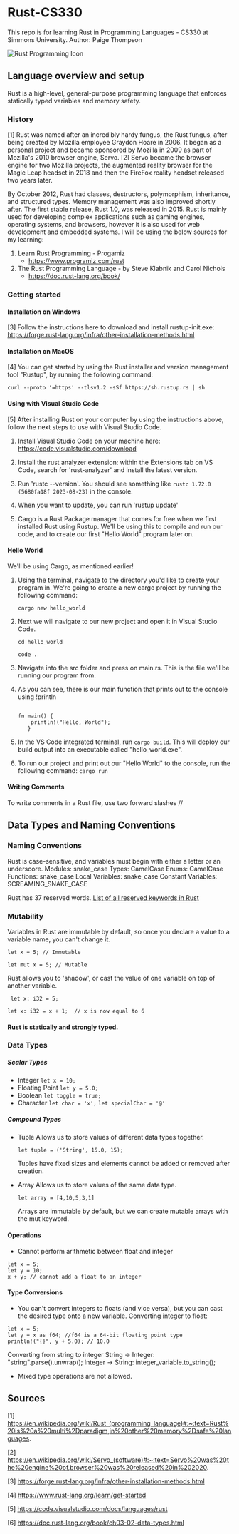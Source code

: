 # Rust-CS330
This repo is for learning Rust in Programming Languages - CS330 at Simmons University.
Author: Paige Thompson


![Rust Programming Icon](https://www.rust-lang.org/static/images/rust-social-wide.jpg)

## Language overview and setup
Rust is a high-level, general-purpose programming language that enforces statically typed variables and memory safety. 
### History
[1] Rust was named after an incredibly hardy fungus, the Rust fungus, after being created by Mozilla employee Graydon Hoare in 2006. It began as a personal project and became sponsored by Mozilla in 2009 as part of Mozilla's 2010 browser engine, Servo. [2] Servo became the browser engine for two Mozilla projects, the augmented reality browser for the Magic Leap headset in 2018 and then the FireFox reality headset released two years later.

By October 2012, Rust had classes, destructors, polymorphism, inheritance, and structured types. Memory management was also improved shortly after. The first stable release, Rust 1.0, was released in 2015. Rust is mainly used for developing complex applications such as gaming engines, operating systems, and browsers, however it is also used for web development and embedded systems.
I will be using the below sources for my learning:
 1. Learn Rust Programming - Progamiz
    - https://www.programiz.com/rust
 3. The Rust Programming Language - by Steve Klabnik and Carol Nichols
    - https://doc.rust-lang.org/book/

### Getting started

#### Installation on Windows
[3] Follow the instructions here to download and install rustup-init.exe: https://forge.rust-lang.org/infra/other-installation-methods.html

#### Installation on MacOS
[4] You can get started by using the Rust installer and version management tool "Rustup", by running the following command: 

```curl --proto '=https' --tlsv1.2 -sSf https://sh.rustup.rs | sh```

#### Using with Visual Studio Code
[5] After installing Rust on your computer by using the instructions above, follow the next steps to use with Visual Studio Code. 
1. Install Visual Studio Code on your machine here: https://code.visualstudio.com/download

2. Install the rust analyzer extension: within the Extensions tab on VS Code, search for 'rust-analyzer' and install the latest version.
3. Run 'rustc --version'. You should see something like `rustc 1.72.0 (5680fa18f 2023-08-23)` in the console.
4. When you want to update, you can run 'rustup update'
5. Cargo is a Rust Package manager that comes for free when we first installed Rust using Rustup. We'll be using this to compile and run our code, and to create our first "Hello World" program later on.

#### Hello World
We'll be using Cargo, as mentioned earlier!
1. Using the terminal, navigate to the directory you'd like to create your program in. We're going to create a new cargo project by running the following command:

   ```cargo new hello_world```
3. Next we will navigate to our new project and open it in Visual Studio Code.

   ```cd hello_world```
   
   ```code .```
5. Navigate into the src folder and press on main.rs. This is the file we'll be running our program from.
6. As you can see, there is our main function that prints out to the console using !println

   ```
   
   fn main() {
       println!("Hello, World");
      }
   ```
   
 9.  In the VS Code integrated terminal, run `cargo build`. This will deploy our build output into an executable called "hello_world.exe".
 10.  To run our project and print out our "Hello World" to the console, run the following command: ```cargo run```

#### Writing Comments
To write comments in a Rust file, use two forward slashes //




## Data Types and Naming Conventions

### Naming Conventions
Rust is case-sensitive, and variables must begin with either a letter or an underscore.
Modules: snake_case
Types: CamelCase
Enums: CamelCase
Functions: snake_case
Local Variables: snake_case
Constant Variables: SCREAMING_SNAKE_CASE

Rust has 37 reserved words. 
[List of all reserved keywords in Rust](https://web.mit.edu/rust-lang_v1.25/arch/amd64_ubuntu1404/share/doc/rust/html/book/second-edition/appendix-01-keywords.html)

### Mutability 
Variables in Rust are immutable by default, so once you declare a value to a variable name, you can't change it.

```let x = 5; // Immutable```

 ```let mut x = 5; // Mutable```
 
Rust allows you to 'shadow', or cast the value of one variable on top of another variable. 

``` let x: i32 = 5;```
  
```let x: i32 = x + 1;  // x is now equal to 6```

#### Rust is statically and strongly typed.
 
### Data Types
##### Scalar Types
- Integer
```let x = 10;```
- Floating Point
```let y = 5.0;```
- Boolean
```let toggle = true;```
- Character
```let char = 'x';```
```let specialChar = '@'```

##### Compound Types
- Tuple
  Allows us to store values of different data types together.
  
  ```let tuple = ('String', 15.0, 15);```
  
  Tuples have fixed sizes and elements cannot be added or removed after creation.
  
- Array
  Allows us to store values of the same data type.
  
  ```let array = [4,10,5,3,1]```

  Arrays are immutable by default, but we can create mutable arrays with the mut keyword.

#### Operations
- Cannot perform arithmetic between float and integer
  
```
let x = 5;
let y = 10;
x + y; // cannot add a float to an integer
```

#### Type Conversions
 - You can't convert integers to floats (and vice versa), but you can cast the desired type onto a new variable.
Converting integer to float:
```
let x = 5;
let y = x as f64; //f64 is a 64-bit floating point type
println!("{}", y + 5.0); // 10.0
```

Converting from string to integer
String -> Integer: "string".parse().unwrap(); 
Integer -> String: integer_variable.to_string();

- Mixed type operations are not allowed. 



## Sources
[1] https://en.wikipedia.org/wiki/Rust_(programming_language)#:~:text=Rust%20is%20a%20multi%2Dparadigm,in%20other%20memory%2Dsafe%20languages.

[2] https://en.wikipedia.org/wiki/Servo_(software)#:~:text=Servo%20was%20the%20engine%20of,browser%20was%20released%20in%202020.

[3] https://forge.rust-lang.org/infra/other-installation-methods.html

[4] https://www.rust-lang.org/learn/get-started

[5] https://code.visualstudio.com/docs/languages/rust

[6] https://doc.rust-lang.org/book/ch03-02-data-types.html

